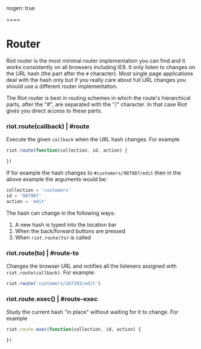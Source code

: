 
nogen: true

====

# Router

Riot router is the most minimal router implementation you can find and it works consistently on all browsers including IE8. It only listen to changes on the URL hash (the part after the `#` character). Most single page applications deal with the hash only but if you really care about full URL changes you should use a different router implementation.

The Riot router is best in routing schemes in which the route's hierarchical parts, after the "#", are separated with the "/" character. In that case Riot gives you direct access to these parts.


### riot.route(callback) | #route

Execute the given `callback` when the URL hash changes. For example

``` js
riot.route(function(collection, id, action) {

})
```

If for example the hash changes to `#customers/987987/edit` then in the above example the arguments would be:


``` js
collection = 'customers'
id = '987987'
action = 'edit'
```

The hash can change in the following ways:

1. A new hash is typed into the location bar
2. When the back/forward buttons are pressed
3. When `riot.route(to)` is called


### riot.route(to) | #route-to

Changes the browser URL and notifies all the listeners assigned with `riot.route(callback)`. For example:

``` javascript
riot.route('customers/267393/edit')
```

### riot.route.exec() | #route-exec

Study the current hash "in place" without waiting for it to change. For example

``` js
riot.route.exec(function(collection, id, action) {

})
```
